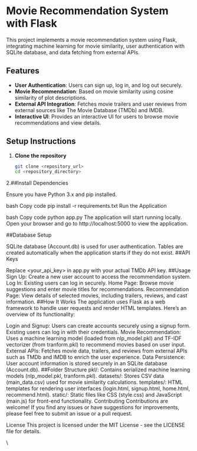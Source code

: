 # Movie Recommendation System with Flask

This project implements a movie recommendation system using Flask, integrating machine learning for movie similarity, user authentication with SQLite database, and data fetching from external APIs.

## Features

- **User Authentication**: Users can sign up, log in, and log out securely.
- **Movie Recommendation**: Based on movie similarity using cosine similarity of plot descriptions.
- **External API Integration**: Fetches movie trailers and user reviews from external sources like The Movie Database (TMDb) and IMDB.
- **Interactive UI**: Provides an interactive UI for users to browse movie recommendations and view details.

## Setup Instructions

1. **Clone the repository**

   ```bash
   git clone <repository_url>
   cd <repository_directory>
2.##Install Dependencies

Ensure you have Python 3.x and pip installed.

bash
Copy code
pip install -r requirements.txt
Run the Application

bash
Copy code
python app.py
The application will start running locally. Open your browser and go to http://localhost:5000 to view the application.

##Database Setup

SQLite database (Account.db) is used for user authentication. Tables are created automatically when the application starts if they do not exist.
##API Keys

Replace <your_api_key> in app.py with your actual TMDb API key.
##Usage
Sign Up: Create a new user account to access the recommendation system.
Log In: Existing users can log in securely.
Home Page: Browse movie suggestions and enter movie titles for recommendations.
Recommendation Page: View details of selected movies, including trailers, reviews, and cast information.
##How It Works
The application uses Flask as a web framework to handle user requests and render HTML templates. Here’s an overview of its functionality:

Login and Signup: Users can create accounts securely using a signup form. Existing users can log in with their credentials.
Movie Recommendation: Uses a machine learning model (loaded from nlp_model.pkl) and TF-IDF vectorizer (from tranform.pkl) to recommend movies based on user input.
External APIs: Fetches movie data, trailers, and reviews from external APIs such as TMDb and IMDB to enrich the user experience.
Data Persistence: User account information is stored securely in an SQLite database (Account.db).
##Folder Structure
pkl/: Contains serialized machine learning models (nlp_model.pkl, tranform.pkl).
datasets/: Stores CSV data (main_data.csv) used for movie similarity calculations.
templates/: HTML templates for rendering user interfaces (login.html, signup.html, home.html, recommend.html).
static/: Static files like CSS (style.css) and JavaScript (main.js) for front-end functionality.
Contributing
Contributions are welcome! If you find any issues or have suggestions for improvements, please feel free to submit an issue or a pull request.

License
This project is licensed under the MIT License - see the LICENSE file for details.

\




